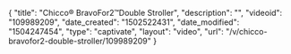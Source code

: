 {
    "title": "Chicco&reg; BravoFor2&trade;Double Stroller",
    "description": "",
    "videoid": "109989209",
    "date_created": "1502522431",
    "date_modified": "1504247454",
    "type": "captivate",
    "layout": "video",
    "url": "\/v\/chicco-bravofor2-double-stroller\/109989209"
}